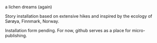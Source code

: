 a lichen dreams (again)

Story installation based on extensive hikes and inspired by the ecology of Sørøya, Finnmark, Norway.

Installation form pending. For now, github serves as a place for micro-publishing.
